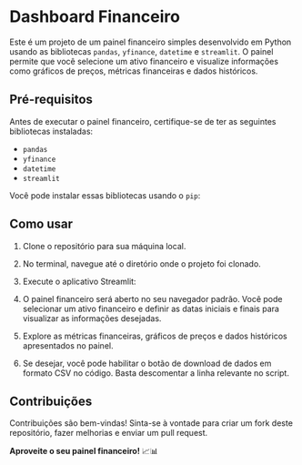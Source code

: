 # Dashboard Financeiro

Este é um projeto de um painel financeiro simples desenvolvido em Python usando as bibliotecas `pandas`, `yfinance`, `datetime` e `streamlit`. O painel permite que você selecione um ativo financeiro e visualize informações como gráficos de preços, métricas financeiras e dados históricos.

## Pré-requisitos

Antes de executar o painel financeiro, certifique-se de ter as seguintes bibliotecas instaladas:

- `pandas`
- `yfinance`
- `datetime`
- `streamlit`

Você pode instalar essas bibliotecas usando o `pip`:


## Como usar

1. Clone o repositório para sua máquina local.

2. No terminal, navegue até o diretório onde o projeto foi clonado.

3. Execute o aplicativo Streamlit:

4. O painel financeiro será aberto no seu navegador padrão. Você pode selecionar um ativo financeiro e definir as datas iniciais e finais para visualizar as informações desejadas.

5. Explore as métricas financeiras, gráficos de preços e dados históricos apresentados no painel.

6. Se desejar, você pode habilitar o botão de download de dados em formato CSV no código. Basta descomentar a linha relevante no script.

## Contribuições

Contribuições são bem-vindas! Sinta-se à vontade para criar um fork deste repositório, fazer melhorias e enviar um pull request.


**Aproveite o seu painel financeiro!** 📈📊
